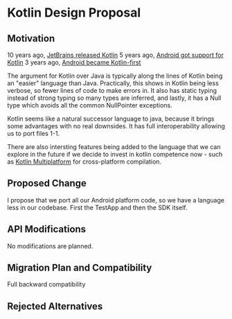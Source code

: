 # Kotlin Design Proposal

## Motivation
10 years ago, [JetBrains released Kotlin](https://blog.jetbrains.com/kotlin/2011/07/hello-world-2/)
5 years ago, [Android got support for Kotlin](https://android-developers.googleblog.com/2017/05/android-announces-support-for-kotlin.html) 
3 years ago, [Android became Kotlin-first](https://developer.android.com/kotlin/first)

The argument for Kotlin over Java is typically along the lines of Kotlin being an "easier" language than Java. Practically, this shows in Kotlin being less verbose, so fewer lines of code to make errors in. It also has static typing instead of strong typing so many types are inferred, and lastly, it has a Null type which avoids all the common NullPointer exceptions. 

Kotlin seems like a natural successor language to java, because it brings some advantages with no real downsides. It has full interoperability allowing us to port files 1-1.

There are also intersting features being added to the language that we can explore in the future if we decide to invest in kotlin competence now - such as [Kotlin Multiplatform](https://kotlinlang.org/docs/multiplatform.html#full-stack-web-applications) for cross-platform compilation.

## Proposed Change

I propose that we port all our Android platform code, so we have a language less in our codebase. First the TestApp and then the SDK itself.


## API Modifications
No modifications are planned.

## Migration Plan and Compatibility
Full backward compatibility
  

## Rejected Alternatives
